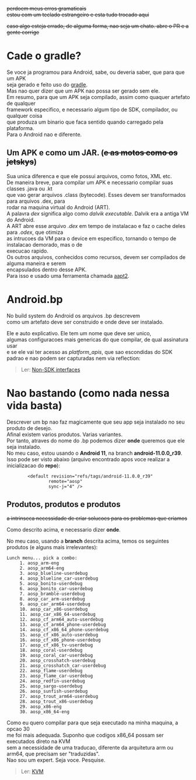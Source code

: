 ~~perdoem meus erros gramaticais~~  
~~estou com um teclado estrangeiro e esta tudo trocado aqui~~  

~~caso algo esteja errado, de alguma forma, nao seja um chato. abre o PR e a gente corrige~~

# Cade o gradle?
Se voce ja programou para Android, sabe, ou deveria saber, que para que um APK  
seja gerado e feito uso do [gradle](https://gradle.org/).  
Mas nao quer dizer que um APK nao possa ser gerado sem ele.  
Em resumo, para que um APK seja compilado, assim como quaquer artefato de qualquer  
framework especifico, e necessario algum tipo de SDK, compilador, ou qualquer coisa  
que produza um binario que faca sentido quando carregado pela plataforma.  
Para o Android nao e diferente.  

## Um APK e como um JAR. (~~e as motos como os jetskys~~)  
Sua unica diferenca e que ele possui arquivos, como fotos, XML etc.  
De maneira breve, para compilar um APK e necessario compilar suas classes .java ou .kt  
que vao gerar arquivos .class (bytecode). Esses devem ser transformados para arquivos .dex, para  
rodar na maquina virtual do Android (ART).  
A palavra *dex* significa algo como *dalvik executable*. Dalvik era a antiga VM do Android.  
A ART abre esse arquivo *.dex* em tempo de instalacao e faz o cache deles para *.odex*, que otimiza  
as intrucoes da VM para o device em especifico, tornando o tempo de instalacao demorado, mas o de  
execucao rapido.  
Os outros arquivos, conhecidos como recursos, devem ser compilados de alguma maneira e serem  
encapsulados dentro desse APK.  
Para isso e usado uma ferramenta chamada [aapt2](https://developer.android.com/studio/command-line/aapt2).

# Android.bp
No build system do Android os arquivos .bp descrevem  
como um artefato deve ser construido e onde deve ser instalado.

Ele e auto explicativo. Ele tem um nome que deve ser unico,   
algumas configuracoes mais genericas do que compilar, de qual assinatura usar  
e se ele vai ter acesso as *platform_apis*, que sao escondidas do SDK  
padrao e nao podem ser capturadas nem via reflection:

> Ler: [Non-SDK interfaces](https://developer.android.com/guide/app-compatibility/restrictions-non-sdk-interfaces)  

# Nao bastando (como nada nessa vida basta)
Descrever um bp nao faz magicamente que seu app seja instalado no seu produto de desejo.  
Afinal existem varios produtos. Varias variantes.  
Por tanto, atraves do nome do .bp podemos dizer **onde** queremos que ele seja instalado.  
No meu caso, estou usando o **Android 11**, na branch **android-11.0.0_r39**.  
Isso pode ser visto abaixo (arquivo encontrado apos voce realizar a inicializacao do **repo**):

```
        <default revision="refs/tags/android-11.0.0_r39"
                remote="aosp"
                sync-j="4" />
```

## Produtos, produtos e produtos  
~~a intrinseca necessidade de criar solucoes para os problemas que criamos~~

Como descrito acima, e necessario dizer **onde**.  

No meu caso, usando a **branch** descrita acima, temos os seguintes produtos (e alguns mais irrelevantes):  

```
Lunch menu... pick a combo:
     1. aosp_arm-eng
     2. aosp_arm64-eng
     3. aosp_blueline-userdebug
     4. aosp_blueline_car-userdebug
     5. aosp_bonito-userdebug
     6. aosp_bonito_car-userdebug
     7. aosp_bramble-userdebug
     8. aosp_car_arm-userdebug
     9. aosp_car_arm64-userdebug
     10. aosp_car_x86-userdebug
     11. aosp_car_x86_64-userdebug
     12. aosp_cf_arm64_auto-userdebug
     13. aosp_cf_arm64_phone-userdebug
     14. aosp_cf_x86_64_phone-userdebug
     15. aosp_cf_x86_auto-userdebug
     16. aosp_cf_x86_phone-userdebug
     17. aosp_cf_x86_tv-userdebug
     18. aosp_coral-userdebug
     19. aosp_coral_car-userdebug
     20. aosp_crosshatch-userdebug
     21. aosp_crosshatch_car-userdebug
     22. aosp_flame-userdebug
     23. aosp_flame_car-userdebug
     24. aosp_redfin-userdebug
     25. aosp_sargo-userdebug
     26. aosp_sunfish-userdebug
     27. aosp_trout_arm64-userdebug
     28. aosp_trout_x86-userdebug
     29. aosp_x86-eng
     30. aosp_x86_64-eng
```

Como eu quero compilar para que seja executado na minha maquina, a opcao 30  
me foi mais adequada. Suponho que codigos x86_64 possam ser executados direto na KVM  
sem a necessidade de uma traducao, diferente da arquitetura arm ou arm64, que precisam ser "traduzidas".  
Nao sou um expert. Seja voce. Pesquise.

> Ler: [KVM](https://www.linux-kvm.org/page/Main_Page)  